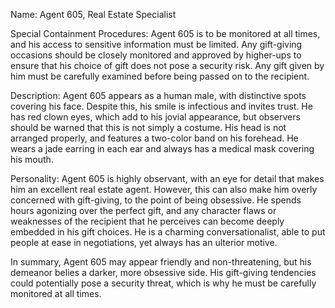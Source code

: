 Name: Agent 605, Real Estate Specialist

Special Containment Procedures:
Agent 605 is to be monitored at all times, and his access to sensitive information must be limited. Any gift-giving occasions should be closely monitored and approved by higher-ups to ensure that his choice of gift does not pose a security risk. Any gift given by him must be carefully examined before being passed on to the recipient.

Description:
Agent 605 appears as a human male, with distinctive spots covering his face. Despite this, his smile is infectious and invites trust. He has red clown eyes, which add to his jovial appearance, but observers should be warned that this is not simply a costume. His head is not arranged properly, and features a two-color band on his forehead. He wears a jade earring in each ear and always has a medical mask covering his mouth.

Personality:
Agent 605 is highly observant, with an eye for detail that makes him an excellent real estate agent. However, this can also make him overly concerned with gift-giving, to the point of being obsessive. He spends hours agonizing over the perfect gift, and any character flaws or weaknesses of the recipient that he perceives can become deeply embedded in his gift choices. He is a charming conversationalist, able to put people at ease in negotiations, yet always has an ulterior motive. 

In summary, Agent 605 may appear friendly and non-threatening, but his demeanor belies a darker, more obsessive side. His gift-giving tendencies could potentially pose a security threat, which is why he must be carefully monitored at all times.